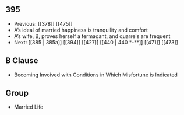## 395
- Previous: [[378]] [[475]] 
- A’s ideal of married happiness is tranquility and comfort
- A’s wife, B, proves herself a termagant, and quarrels are frequent
- Next: [[385 | 385a]] [[394]] [[427]] [[440 | 440 *-**]] [[471]] [[473]] 

## B Clause
- Becoming Invoived with Conditions in Which Misfortune is Indicated

## Group
- Married Life

